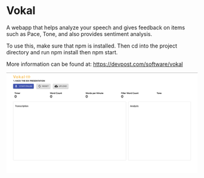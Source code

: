 # Vokal

A webapp that helps analyze your speech and gives feedback on items such as Pace, Tone, and also provides sentiment analysis.

To use this, make sure that npm is installed. Then cd into the project directory and run npm install then npm start.

More information can be found at: https://devpost.com/software/vokal

![ScreenShot](https://github.com/linchuandai/vokal/blob/master/vokal_site.png)

